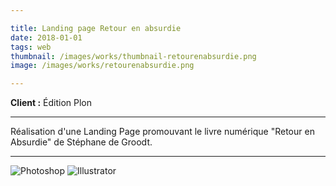 ```yaml
---

title: Landing page Retour en absurdie
date: 2018-01-01
tags: web
thumbnail: /images/works/thumbnail-retourenabsurdie.png
image: /images/works/retourenabsurdie.png

---
```


**Client :** Édition Plon

---

Réalisation d'une Landing Page promouvant le livre numérique "Retour en Absurdie" de Stéphane de Groodt.


---

![Photoshop](/images/icons/photoshop.svg)
![Illustrator](/images/icons/illustrator.svg)
